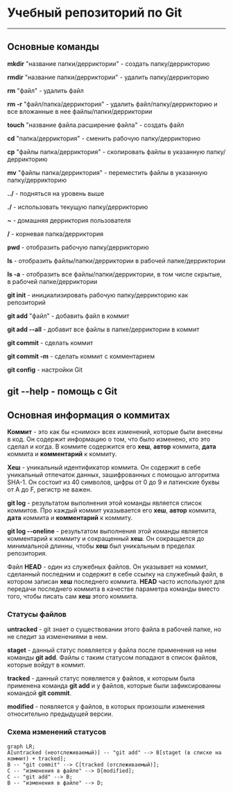 # Учебный репозиторий по Git
---
## Основные команды 
**mkdir** "название папки/дерриктории" - создать папку/деррикторию

**rmdir** "название папки/дерриктории" - удалить папку/деррикторию

**rm** "файл" - удалить файл

**rm -r** "файл/папка/дерриктория" - удалить файл/папку/деррикторию и все вложанные в нее файлы/папки/дерриктории

**touch** "название файла.расширение файла" - создать файл

**cd** "папка/дерриктория" - сменить рабочую папку/деррикторию

**cp** "файлы папка/дерриктория" - скопировать файлы в указанную папку/деррикторию

**mv** "файлы папка/дерриктория" - переместить файлы в указанную папку/деррикторию

**../** - подняться на уровень выше

**./** - использовать текущую папку/деррикторию

**~** - домашняя дерриктория пользователя

**/** - корневая папка/дерриктория

**pwd** - отобразить рабочую папку/деррикторию

**ls** - отобразить файлы/папки/дерриктории в рабочей папке/дерриктории

**ls -a** - отобразить все файлы/папки/дерриктории, в том числе скрытые, в рабочей папке/дерриктории

**git init** - инициализировать рабочую папку/деррикторию как репозиторий

**git add** "файл" - добавить файл в коммит

**git add --all** - добавит все файлы в папке/дерриктории в коммит

**git commit** - сделать коммит

**git commit -m** - сделать коммит с комментарием

**git config** - настройки Git

**git --help** - помощь с Git
---
## Основная информация о коммитах

**Коммит** - это как бы «снимок» всех изменений, которые были внесены в код. 
Он содержит информацию о том, что было изменено, кто это сделал и когда.
В коммите содержится его **хеш**, **автор** коммита, **дата** коммита и **комментарий** к коммиту. 

**Хеш** - уникальный идентификатор коммита. Он содержит в себе уникальный отпечаток данных, зашифрованных с помощью 
алгоритма SHA-1. Он состоит из 40 символов, цифры от 0 до 9 и латинские буквы от A до F, регистр не важен.

**git log** - результатом выполнения этой команды является список коммитов. Про каждый коммит указывается 
его **хеш**, **автор** коммита, **дата** коммита и **комментарий** к коммиту.

**git log --oneline** - результатом выполнения этой команды является комментарий к коммиту и сокращенный **хеш**. 
Он сокращается до минимальной длинны, чтобы **хеш** был уникальным в пределах репозитория.

Файл **HEAD** - один из служебных файлов. Он указывает на коммит, сделанный последним и содержит в себе ссылку на 
служебный файл, в котором записан **хеш** последнего коммита. **HEAD** часто используют для передачи последнего 
коммита в качестве параметра команды вместо того, чтобы писать сам **хеш** этого коммита. 

### Статусы файлов

**untracked** - git знает о существовании этого файла в рабочей папке, но не следит за изменениями в нем.

**staget** - данный статус появляется у файла после применения на нем команды **git add**. Файлы с таким статусом 
попадают в список файлов, которые войдут в коммит.

**tracked** - данный статус появляется у файлов, к которым была применена команда **git add** и у файлов, которые 
были зафиксированны командой **git commit**.

**modified** - появляется у файлов, в которых произошли изменения относительно предыдущей версии.

### Схема изменений статусов

```mermaid
graph LR;
A[untracked (неотслеживаемый)] -- "git add" --> B[staget (в списке на коммит) + tracked];
B -- "git commit" --> C[tracked (отслеживаемый)];
C -- "изменения в файле" --> D[modified];
C -- "git add" --> B;
B -- "изменения в файле" --> D;
```